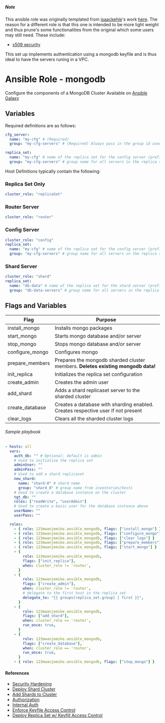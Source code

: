 ##### Note
This ansible role was originally templated from [isaackehle](https://github.com/isaackehle)'s work [here](https://github.com/isaackehle/ansible-mongodb).
The reason for a different role is that this one is intended to be more light weight and thus prune's some functionalities from the original which some users may still need. These include:
- [x509 security](https://www.mongodb.com/docs/manual/core/security-x.509/)

This set up implements authentication using a mongodb keyfile and is thus ideal to have the servers runing in a VPC.

# Ansible Role - mongodb

Configure the components of a MongoDB Cluster
Available on [Ansible Galaxy](https://galaxy.ansible.com/123mwanjemike/ansible_mongodb)

## Variables
Required definitions are as follows:

```yaml
cfg_server:
  name: "my-cfg" # (Required)
  group: "my-cfg-servers" # (Required) Always pass in the group id used for the config servers

replica_set:
  name: "my-cfg" # name of the replica set for the config server (prefix of fqdn)
  group: "my-cfg-servers" # group name for all servers in the replica set
```

Host Definitions typically contain the following:

### Replica Set Only
```yaml
cluster_role: "replicaSet"
```

### Router Server
```yaml
cluster_role: "router"
```

### Config Server
```yaml
cluster_role: "config"
replica_set:
  name: "my-cfg" # name of the replica set for the config server (prefix of fqdn)
  group: "my-cfg-servers" # group name for all servers in the replica set
```

### Shard Server
```yaml
cluster_role: "shard"
replica_set:
  name: "db-data" # name of the replica set for the shard server (prefix of fqdn)
  group: "db-data-servers" # group name for all servers in the replica set
```


## Flags and Variables
| Flag                 | Purpose                                                                          |
| -------------------- | -------------------------------------------------------------------------------- |
| install_mongo        | Installs mongo packages                                                          |
| start_mongo          | Starts mongo database and/or server                                              |
| stop_mongo           | Stops mongo database and/or server                                               |
| configure_mongo      | Configures mongo                                                                 |
| prepare_members      | Prepares the mongodb sharded cluster members. **Deletes existing mongodb data!** |
| init_replica         | Initializes the replica set configuration                                        |
| create_admin         | Creates the admin user                                                           |
| add_shard            | Adds a shard replicaset server to the sharded cluster                            |
| create_database      | Creates a database with sharding enabled. Creates respective user if not present |
| clear_logs           | Clears all the sharded cluster logs                                              |


###### Sample playbook
```yaml
- hosts: all
  vars:
    auth_db: "" # Optional: default is admin
    # Used to initialize the replica set
    adminUser: ""
    adminPass: ""
    # Used to add a shard replicaset
    new_shard:
      name: "shard-0" # shard name
      group: "shard_0" # group name from inventories/hosts
    # Used to create a database instance on the cluster
    tgt_db: ""
    roles: ["readWrite", "userAdmin"]
    # Used to create a basic user for the database instance above
    userName: ""
    userPass: ""

  roles:
    - { role: 123mwanjemike.ansible_mongodb, flags: ["install_mongo"] }
    - { role: 123mwanjemike.ansible_mongodb, flags: ["configure_mongo"] }
    - { role: 123mwanjemike.ansible_mongodb, flags: ["clear_logs"] }
    - { role: 123mwanjemike.ansible_mongodb, flags: ["prepare_members"] }
    - { role: 123mwanjemike.ansible_mongodb, flags: ["start_mongo"] }
    - {
        role: 123mwanjemike.ansible_mongodb,
        flags: ["init_replica"],
        when: cluster_role != 'router',
      }
    - {
        role: 123mwanjemike.ansible_mongodb,
        flags: ["create_admin"],
        when: cluster_role != 'router',
        # delegate to the first host in the replica set
        delegate_to: "{{ groups[replica_set.group] | first }}",
      }
    - {
        role: 123mwanjemike.ansible_mongodb,
        flags: ["add_shard"],
        when: cluster_role == 'router',
        run_once: true,
      }
    - {
        role: 123mwanjemike.ansible_mongodb,
        flags: ["create_database"],
        when: cluster_role == 'router',
        run_once: true,
      }
    - { role: 123mwanjemike.ansible_mongodb, flags: ["stop_mongo"] }
```


#### References
  - [Security Hardening](https://docs.mongodb.com/manual/core/security-hardening/)
  - [Deploy Shard Cluster](https://docs.mongodb.com/manual/tutorial/deploy-shard-cluster/)
  - [Add Shards to Cluster](https://docs.mongodb.com/manual/tutorial/add-shards-to-shard-cluster)
  - [Authorization](https://docs.mongodb.com/manual/core/authorization/)
  - [Internal Auth](https://docs.mongodb.com/manual/core/security-internal-authentication/)
  - [Enforce Keyfile Access Control](https://docs.mongodb.com/manual/tutorial/enforce-keyfile-access-control-in-existing-replica-set/)
  - [Deploy Replica Set w/ Keyfill Access Control](https://docs.mongodb.com/v3.2/tutorial/deploy-replica-set-with-keyfile-access-control/)